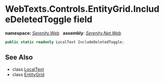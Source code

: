 # WebTexts.Controls.EntityGrid.IncludeDeletedToggle field
**namespace:** *[Serenity.Web](../../README.md#serenity.web-namespace)*   **assembly**: *[Serenity.Net.Web](../../README.md)*

```csharp
public static readonly LocalText IncludeDeletedToggle;
```

## See Also

* class [LocalText](../Serenity.Net.Core/../../Serenity/LocalText.md)
* class [EntityGrid](../WebTexts.Controls.EntityGrid.md)
